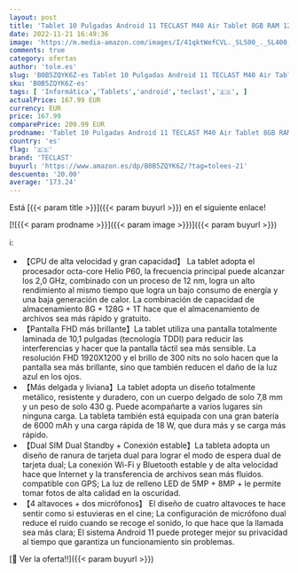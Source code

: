 ```yaml
---
layout: post
title: 'Tablet 10 Pulgadas Android 11 TECLAST M40 Air Tablet 8GB RAM 128GB ROM 1TB Ampliable  Cuerpo Metálico CPU Octa-Core 2.0 GHz Batería 7000mAh Dual SIM GPS Bluetooth Type C FHD Display Cámara de 5MP+8MP'
date: 2022-11-21 16:49:36
image: 'https://m.media-amazon.com/images/I/41qktWefCVL._SL500_._SL400_.jpg'
comments: true
category: ofertas
author: 'tole.es'
slug: 'B0B5ZQYK6Z-es Tablet 10 Pulgadas Android 11 TECLAST M40 Air Tablet 8GB...'
sku: 'B0B5ZQYK6Z-es'
tags: [ 'Informática','Tablets','android','teclast','🇪🇸', ]
actualPrice: 167.99 EUR
currency: EUR
price: 167.99
comparePrice: 209.99 EUR
prodname: 'Tablet 10 Pulgadas Android 11 TECLAST M40 Air Tablet 8GB RAM 128GB ROM 1TB Ampliable  Cuerpo Metálico CPU Octa-Core 2.0 GHz Batería 7000mAh Dual SIM GPS Bluetooth Type C FHD Display Cámara de 5MP+8MP'
country: 'es'
flag: '🇪🇸'
brand: 'TECLAST'
buyurl: 'https://www.amazon.es/dp/B0B5ZQYK6Z/?tag=tolees-21'
descuento: '20.00'
average: '173.24'
---
```


Está [{{< param title >}}]({{< param buyurl >}}) en el siguiente enlace!

[![{{< param prodname >}}]({{< param image >}})]({{< param buyurl >}})

ℹ️:

- 【CPU de alta velocidad y gran capacidad】 La tablet adopta el procesador octa-core Helio P60, la frecuencia principal puede alcanzar los 2,0 GHz, combinado con un proceso de 12 nm, logra un alto rendimiento al mismo tiempo que logra un bajo consumo de energía y una baja generación de calor. La combinación de capacidad de almacenamiento 8G + 128G + 1T hace que el almacenamiento de archivos sea más rápido y gratuito.
- 【Pantalla FHD más brillante】La tablet utiliza una pantalla totalmente laminada de 10,1 pulgadas (tecnología TDDI) para reducir las interferencias y hacer que la pantalla táctil sea más sensible. La resolución FHD 1920X1200 y el brillo de 300 nits no solo hacen que la pantalla sea más brillante, sino que también reducen el daño de la luz azul en los ojos.
- 【Más delgada y liviana】La tablet adopta un diseño totalmente metálico, resistente y duradero, con un cuerpo delgado de solo 7,8 mm y un peso de solo 430 g. Puede acompañarte a varios lugares sin ninguna carga. La tableta también está equipada con una gran batería de 6000 mAh y una carga rápida de 18 W, que dura más y se carga más rápido.
- 【Dual SIM Dual Standby + Conexión estable】La tableta adopta un diseño de ranura de tarjeta dual para lograr el modo de espera dual de tarjeta dual; La conexión Wi-Fi y Bluetooth estable y de alta velocidad hace que Internet y la transferencia de archivos sean más fluidos. compatible con GPS; La luz de relleno LED de 5MP + 8MP + le permite tomar fotos de alta calidad en la oscuridad.
- 【4 altavoces + dos micrófonos】 El diseño de cuatro altavoces te hace sentir como si estuvieras en el cine; La configuración de micrófono dual reduce el ruido cuando se recoge el sonido, lo que hace que la llamada sea más clara; El sistema Android 11 puede proteger mejor su privacidad al tiempo que garantiza un funcionamiento sin problemas.

[🛒 Ver la oferta!!]({{< param buyurl >}})
